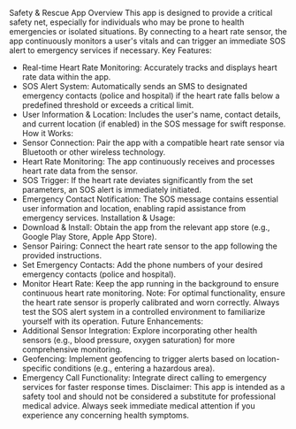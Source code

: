 Safety & Rescue App
Overview
This app is designed to provide a critical safety net, especially for individuals who may be prone to health emergencies or isolated situations. By connecting to a heart rate sensor, the app continuously monitors a user's vitals and can trigger an immediate SOS alert to emergency services if necessary.
Key Features:
 * Real-time Heart Rate Monitoring: Accurately tracks and displays heart rate data within the app.
 * SOS Alert System: Automatically sends an SMS to designated emergency contacts (police and hospital) if the heart rate falls below a predefined threshold or exceeds a critical limit.
 * User Information & Location: Includes the user's name, contact details, and current location (if enabled) in the SOS message for swift response.
How it Works:
 * Sensor Connection: Pair the app with a compatible heart rate sensor via Bluetooth or other wireless technology.
 * Heart Rate Monitoring: The app continuously receives and processes heart rate data from the sensor.
 * SOS Trigger: If the heart rate deviates significantly from the set parameters, an SOS alert is immediately initiated.
 * Emergency Contact Notification: The SOS message contains essential user information and location, enabling rapid assistance from emergency services.
Installation & Usage:
 * Download & Install: Obtain the app from the relevant app store (e.g., Google Play Store, Apple App Store).
 * Sensor Pairing: Connect the heart rate sensor to the app following the provided instructions.
 * Set Emergency Contacts: Add the phone numbers of your desired emergency contacts (police and hospital).
 * Monitor Heart Rate: Keep the app running in the background to ensure continuous heart rate monitoring.
Note: For optimal functionality, ensure the heart rate sensor is properly calibrated and worn correctly. Always test the SOS alert system in a controlled environment to familiarize yourself with its operation.
Future Enhancements:
 * Additional Sensor Integration: Explore incorporating other health sensors (e.g., blood pressure, oxygen saturation) for more comprehensive monitoring.
 * Geofencing: Implement geofencing to trigger alerts based on location-specific conditions (e.g., entering a hazardous area).
 * Emergency Call Functionality: Integrate direct calling to emergency services for faster response times.
Disclaimer: This app is intended as a safety tool and should not be considered a substitute for professional medical advice. Always seek immediate medical attention if you experience any concerning health symptoms.
